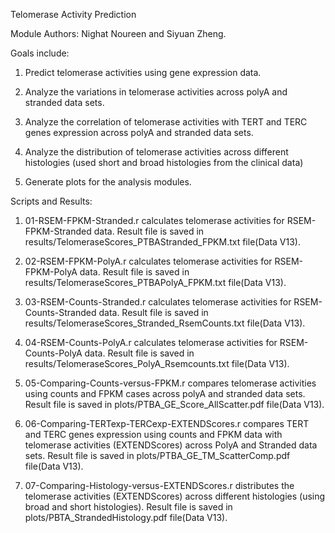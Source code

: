 Telomerase Activity Prediction

Module Authors: Nighat Noureen and Siyuan Zheng. 

Goals include:

1. Predict telomerase activities using gene expression data.

2. Analyze the variations in telomerase activities across polyA and stranded data sets.

3. Analyze the correlation of telomerase activities with TERT and TERC genes expression across polyA and stranded data sets.

4. Analyze the distribution of telomerase activities across different histologies (used short and broad histologies from the clinical data)

5. Generate plots for the analysis modules.




Scripts and Results:

1. 01-RSEM-FPKM-Stranded.r calculates telomerase activities for RSEM-FPKM-Stranded data. Result file is saved in results/TelomeraseScores_PTBAStranded_FPKM.txt file(Data V13).

2. 02-RSEM-FPKM-PolyA.r calculates telomerase activities for RSEM-FPKM-PolyA data. Result file is saved in results/TelomeraseScores_PTBAPolyA_FPKM.txt file(Data V13).

3. 03-RSEM-Counts-Stranded.r  calculates telomerase activities for RSEM-Counts-Stranded data. Result file is saved in results/TelomeraseScores_Stranded_RsemCounts.txt file(Data V13).

4. 04-RSEM-Counts-PolyA.r  calculates telomerase activities for RSEM-Counts-PolyA data. Result file is saved in results/TelomeraseScores_PolyA_Rsemcounts.txt file(Data V13).

5. 05-Comparing-Counts-versus-FPKM.r  compares telomerase activities using counts and FPKM cases across polyA and stranded data sets. Result file is saved in plots/PTBA_GE_Score_AllScatter.pdf file(Data V13).

6. 06-Comparing-TERTexp-TERCexp-EXTENDScores.r compares TERT and TERC genes expression using counts and FPKM data with telomerase activities (EXTENDScores) across PolyA and Stranded data sets. Result file is saved in plots/PTBA_GE_TM_ScatterComp.pdf file(Data V13).

7. 07-Comparing-Histology-versus-EXTENDScores.r distributes the telomerase activities (EXTENDScores) across different histologies (using broad and short histologies). Result file is saved in plots/PBTA_StrandedHistology.pdf file(Data V13).
